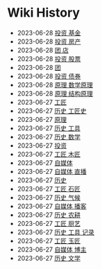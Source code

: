 # Wiki History

- 2023-06-28        [投资 基金](/0028_投资_基金)
- 2023-06-28        [投资 房产](/0027_投资_房产)
- 2023-06-28        [团 店](/0022_团_店)
- 2023-06-28        [投资 股票](/0026_投资_股票)
- 2023-06-28        [团](/0023_团)
- 2023-06-28        [投资 债券](/0029_投资_债券)
- 2023-06-28        [原理 数学原理](/0025_原理_数学原理)
- 2023-06-28        [原理 结构原理](/0024_原理_结构原理)
- 2023-06-27        [工匠](/0015_工匠)
- 2023-06-27        [历史 工匠史](/0016_历史_工匠史)
- 2023-06-27        [原理](/0009_原理)
- 2023-06-27        [历史 工具](/0004_历史_工具)
- 2023-06-27        [历史 数学](/0020_历史_数学)
- 2023-06-27        [投资](/0010_投资)
- 2023-06-27        [工匠 木匠](/0017_工匠_木匠)
- 2023-06-27        [自媒体](/0011_自媒体)
- 2023-06-27        [自媒体 直播](/0013_自媒体_直播)
- 2023-06-27        [历史](/0003_历史)
- 2023-06-27        [工匠 石匠](/0018_工匠_石匠)
- 2023-06-27        [历史 气候](/0006_历史_气候)
- 2023-06-27        [自媒体 播客](/0014_自媒体_播客)
- 2023-06-27        [历史 农耕](/0007_历史_农耕)
- 2023-06-27        [工匠 厨艺](/0021_工匠_厨艺)
- 2023-06-27        [历史 工具 记录](/0005_历史_工具_记录)
- 2023-06-27        [工匠 玉匠](/0019_工匠_玉匠)
- 2023-06-27        [自媒体 博主](/0012_自媒体_博主)
- 2023-06-27        [历史 文学](/0008_历史_文学)
